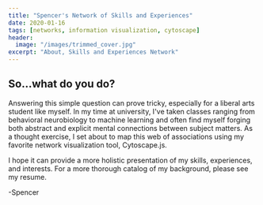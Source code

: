 ```yaml
---
title: "Spencer's Network of Skills and Experiences"
date: 2020-01-16
tags: [networks, information visualization, cytoscape]
header:
  image: "/images/trimmed_cover.jpg"
excerpt: "About, Skills and Experiences Network"
---
```

## So...what do you do?

Answering this simple question can prove tricky, especially for a liberal arts
student like myself. In my time at university, I've taken classes ranging from
behavioral neurobiology to machine learning and often find myself forging both
abstract and explicit mental connections between subject matters. As a thought
exercise, I set about to map this web of associations using my favorite network
visualization tool, Cytoscape.js.

I hope it can provide a more holistic presentation of my skills, experiences,
and interests. For a more thorough catalog of my background, please see my
resume.

-Spencer
